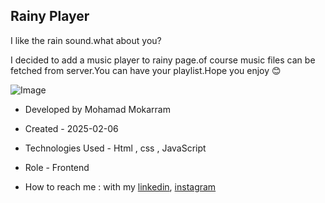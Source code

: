 ## Rainy Player

<p>I like the rain sound.what about you?</p>
<p>I decided to add a music player to rainy page.of course music files can be fetched from server.You can have your playlist.Hope you enjoy 😊</p>

![Image](https://github.com/user-attachments/assets/074df01a-ed95-442c-b63b-6ab60ff64fe5)




- Developed by Mohamad Mokarram

- Created - 2025-02-06

- Technologies Used - Html , css , JavaScript 

- Role - Frontend

- How to reach me : with my [linkedin](https://www.linkedin.com/in/mohamad-mokaram-05b873200/), [instagram](https://www.instagram.com/mokaram_frontdeveloper/)
